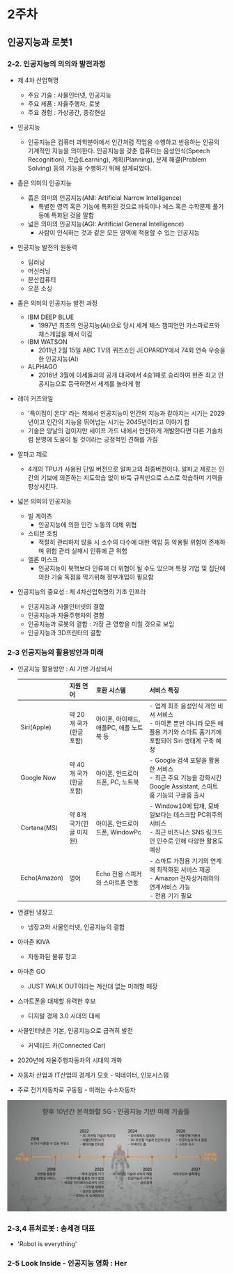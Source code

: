 # 2주차



## 인공지능과 로봇1



### 2-2. 인공지능의 의의와 발전과정

- 제 4차 산업혁명
  - 주요 기술 : 사물인터넷, 인공지능
  - 주요 제품 : 자율주행차, 로봇
  - 주요 경험 : 가상공간, 증강현실
- 인공지능
  - 인공지능은 컴퓨터 과학분야에서 인간처럼 작업을 수행하고 반응하는 인공의 기계적인 지능을 의미한다. 인공지능을 갖춘 컴퓨터는 음성인식(Speech Recognition), 학습(Learning), 계획(Planning), 문제 해결(Problem Solving) 등의 기능을 수행하기 위해 설계되었다.

- 좁은 의미의 인공지능
  - 좁은 의미의 인공지능(ANI: Artificial Narrow Intelligence)
    - 특별한 영역 혹은 기능에 특화된 것으로 바둑이나 체스 혹은 수학문제 풀기 등에 특화된 것을 말함
  - 넓은 의미의 인공지능(AGI: Aritificial General Intelligence)
    - 사람이 인식하는 것과 같은 모든 영역에 적용할 수 있는 인공지능
- 인공지능 발전의 원동력
  - 딥러닝
  - 머신러닝
  - 분산컴퓨터
  - 오픈 소싱
- 좁은 의미의 인공지능 발전 과정
  - IBM DEEP BLUE
    - 1997년 최초의 인공지능(AI)으로 당시 세계 체스 챔피언인 카스파로프와 체스게임을 해서 이김
  - IBM WATSON
    - 2011년 2월 15일 ABC TV의 퀴즈쇼인 JEOPARDY에서 74회 연속 우승을 한 인공지능(AI)
  - ALPHAGO
    - 2016년 3월에 이세돌과의 공개 대국에서 4승1패로 승리하여 현존 최고 인공지능으로 등극하면서 세계를 놀라게 함

- 레이 커즈와일
  - '특이점이 온다' 라는 책에서 인공지능이 인간의 지능과 같아지는 시기는 2029년이고 인간의 지능을 뛰어넘는 시기는 2045년이라고 이야기 함
  - 기술은 양날의 검이지만 세이프 가드 내에서 안전하게 개발한다면 다른 기술처럼 문명에 도움이 될 것이라는 긍정적인 견해를 가짐

- 알파고 제로
  - 4개의 TPU가 사용된 단일 버전으로 알파고의 최종버전이다. 알파고 제로는 인간의 기보에 의존하는 지도학습 없이 바둑 규칙만으로 스스로 학습하며 기력을 향상시킨다.
- 넓은 의미의 인공지능
  - 빌 게이츠
    - 인공지능에 의한 인간 노동의 대체 위협
  - 스티븐 호킹
    - 적절히 관리하지 않을 시 소수의 다수에 대한 억압 등 악용될 위험이 존재하며 위험 관리 실패시 인류에 큰 위험
  - 엘론 머스크
    - 인공지능이 북핵보다 인류에 더 위협이 될 수도 있으며 특정 기업 및 집단에 의한 기술 독점을 막기위해 정부개입이 필요함
- 인공지능의 중요성 : 제 4차산업혁명의 기초 인프라
  - 인공지능과 사물인터넷의 결합
  - 인공지능과 자율주행차의 결합
  - 인공지능과 로봇의 결합 : 가장 큰 영향을 미칠 것으로 보임
  - 인공지능과 3D프린터의 결합

### 2-3 인공지능의 활용방안과 미래

- 인공지능 활용방안 : AI 기반 가상비서

  |              | 지원 언어                | 호환 시스템                              | 서비스 특징                                                  |
  | ------------ | ------------------------ | ---------------------------------------- | ------------------------------------------------------------ |
  | Siri(Apple)  | 약 20개 국가(한글 포함)  | 아이폰, 아이패드, 애플PC, 애플 노트북 등 | - 업계 최초 음성인식 개인 비서 서비스<br>- 아이폰 뿐만 아니라 모든 애플용 기기와 스마트 홈기기에 포함되어 Siri 생태계 구축 예정 |
  | Google Now   | 약 40개 국가(한글 포함)  | 아이폰, 안드로이드폰, PC, 노트북         | - Google 검색 포탈을 활용한 서비스<br>- 최근 주요 기능을 강화시킨 Google Assistant, 스마트홈 기능의 구글홈 출시 |
  | Cortana(MS)  | 약 8개 국가(한글 미지원) | 아이폰, 안드로이드폰, WindowPc           | - Window10에 탑재, 모바일보다는 데스크탑 PC위주의 서비스<br>- 최근 비즈니스 SNS 링크드인 인수로 인해 다양한 활용도 예상 |
  | Echo(Amazon) | 영어                     | Echo 전용 스피커와 스마트폰 연동         | - 스마트 가정용 기기의 연계에 최적화된 서비스 제공<br>- Amazon 전자상거래와의 연계서비스 가능<br>- 전용 기기 필요 |

- 연결된 냉장고

  - 냉장고와 사물인터넷, 인공지능의 결합

- 아마존 KIVA

  - 자동화된 물류 창고

- 아마존 GO

  - JUST WALK OUT이라는 계산대 없는 미래형 매장

- 스마트폰을 대체할 유력한 후보

  - 디지털 경제 3.0 시대의 대세

- 사물인터넷은 기본, 인공지능으로 급격히 발전

  - 커넥티드 카(Connected Car)

- 2020년에 자율주행자동차의 시대의 개화
- 자동차 산업과 IT산업의 경계가 모호 - 빅데이터, 인포시스템
- 주로 전기자동차로 구동됨 - 미래는 수소자동차

![캡처](md-images/%EC%BA%A1%EC%B2%98.PNG)

### 2-3,4 퓨처로봇 : 송세경 대표

- 'Robot is everything'

### 2-5 Look Inside - 인공지능 영화 : Her

